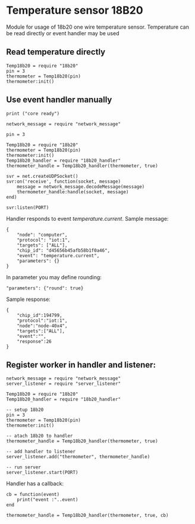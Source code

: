 # Temperature sensor 18B20

Module for usage of 18b20 one wire temperature sensor. Temperature can be read directly or event handler may be used

## Read temperature directly


    Temp18b20 = require "18b20" 
    pin = 3
    thermometer = Temp18b20(pin)
    thermometer:init()
    
    
## Use event handler manually
    
    print ("core ready")

    network_message = require "network_message"
    
    pin = 3
    
    Temp18b20 = require "18b20"
    thermometer = Temp18b20(pin)
    thermometer:init()
    Temp18b20_handler = require "18b20_handler"
    thermometer_handle = Temp18b20_handler(thermometer, true)
    
    svr = net.createUDPSocket()
    svr:on('receive', function(socket, message) 
        message = network_message.decodeMessage(message) 
        thermometer_handle:handle(socket, message)
    end)  
    
    svr:listen(PORT)

Handler responds to event *temperature.current*. Sample message:
 
    {
        "node": "computer", 
        "protocol": "iot:1", 
        "targets": ["ALL"], 
        "chip_id": "d45656b45afb58b1f0a46", 
        "event": "temperature.current", 
        "parameters": {}
    }
    
In parameter you may define rounding:

    "parameters": {"round": true}
    
Sample response:
    
    {
        "chip_id":194799,
        "protocol":"iot:1",
        "node":"node-40x4",
        "targets":["ALL"],
        "event":"",
        "response":26
    }
## Register worker in handler and listener:
    
    network_message = require "network_message"
    server_listener = require "server_listener"

    Temp18b20 = require "18b20"
    Temp18b20_handler = require "18b20_handler"

    -- setup 18b20
    pin = 3
    thermometer = Temp18b20(pin)
    thermometer:init()
    
    -- atach 18b20 to handler
    thermometer_handle = Temp18b20_handler(thermometer, true)
    
    -- add handler to listener
    server_listener.add("thermometer", thermometer_handle)
    
    -- run server
    server_listener.start(PORT)

Handler has a callback:

    cb = function(event)
        print("event :"..event)
    end
    
    thermometer_handle = Temp18b20_handler(thermometer, true, cb)
    